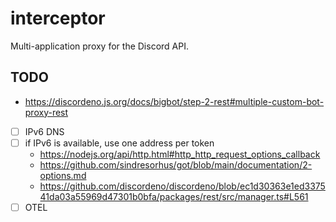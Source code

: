 # interceptor

Multi-application proxy for the Discord API.

## TODO

- <https://discordeno.js.org/docs/bigbot/step-2-rest#multiple-custom-bot-proxy-rest>
- [ ] IPv6 DNS
- [ ] if IPv6 is available, use one address per token
  - <https://nodejs.org/api/http.html#http_http_request_options_callback>
  - <https://github.com/sindresorhus/got/blob/main/documentation/2-options.md>
  - <https://github.com/discordeno/discordeno/blob/ec1d30363e1ed337541da03a55969d47301b0bfa/packages/rest/src/manager.ts#L561>
- [ ] OTEL
